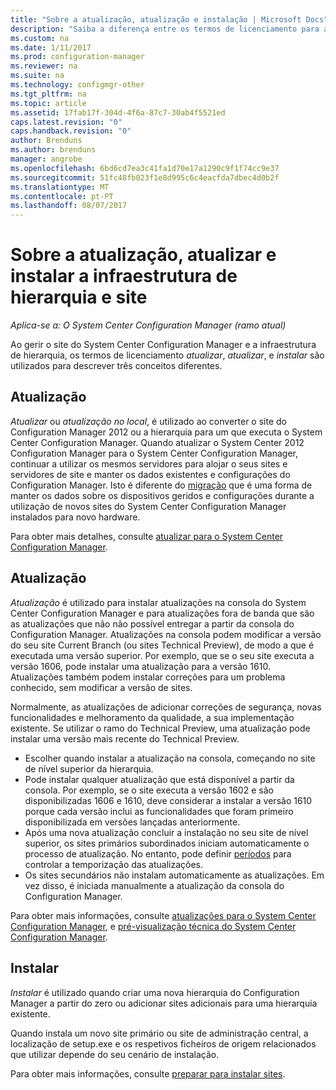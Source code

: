 ```yaml
---
title: "Sobre a atualização, atualização e instalação | Microsoft Docs"
description: "Saiba a diferença entre os termos de licenciamento para a instalação, atualização e atualização, quando gerir a infraestrutura do Configuration Manager."
ms.custom: na
ms.date: 1/11/2017
ms.prod: configuration-manager
ms.reviewer: na
ms.suite: na
ms.technology: configmgr-other
ms.tgt_pltfrm: na
ms.topic: article
ms.assetid: 17fab17f-304d-4f6a-87c7-30ab4f5521ed
caps.latest.revision: "0"
caps.handback.revision: "0"
author: Brenduns
ms.author: brenduns
manager: angrobe
ms.openlocfilehash: 6bd6cd7ea3c41fa1d70e17a1290c9f1f74cc9e37
ms.sourcegitcommit: 51fc48fb023f1e8d995c6c4eacfda7dbec4d0b2f
ms.translationtype: MT
ms.contentlocale: pt-PT
ms.lasthandoff: 08/07/2017
---
```

# <a name="about-upgrade-update-and-install-for-site-and-hierarchy-infrastructure"></a>Sobre a atualização, atualizar e instalar a infraestrutura de hierarquia e site

*Aplica-se a: O System Center Configuration Manager (ramo atual)*


Ao gerir o site do System Center Configuration Manager e a infraestrutura de hierarquia, os termos de licenciamento *atualizar*, *atualizar*, e *instalar* são utilizados para descrever três conceitos diferentes.

## <a name="upgrade"></a>Atualização
*Atualizar* ou *atualização no local*, é utilizado ao converter o site do Configuration Manager 2012 ou a hierarquia para um que executa o System Center Configuration Manager.
Quando atualizar o System Center 2012 Configuration Manager para o System Center Configuration Manager, continuar a utilizar os mesmos servidores para alojar o seus sites e servidores de site e manter os dados existentes e configurações do Configuration Manager.  Isto é diferente do [migração](/sccm/core/migration/migrate-data-between-hierarchies) que é uma forma de manter os dados sobre os dispositivos geridos e configurações durante a utilização de novos sites do System Center Configuration Manager instalados para novo hardware.

Para obter mais detalhes, consulte [atualizar para o System Center Configuration Manager](/sccm/core/servers/deploy/install/upgrade-to-configuration-manager).



## <a name="update"></a>Atualização
*Atualização* é utilizado para instalar atualizações na consola do System Center Configuration Manager e para atualizações fora de banda que são as atualizações que não não possível entregar a partir da consola do Configuration Manager. Atualizações na consola podem modificar a versão do seu site Current Branch (ou sites Technical Preview), de modo a que é executada uma versão superior. Por exemplo, que se o seu site executa a versão 1606, pode instalar uma atualização para a versão 1610. Atualizações também podem instalar correções para um problema conhecido, sem modificar a versão de sites.      

Normalmente, as atualizações de adicionar correções de segurança, novas funcionalidades e melhoramento da qualidade, a sua implementação existente. Se utilizar o ramo do Technical Preview, uma atualização pode instalar uma versão mais recente do Technical Preview.
-   Escolher quando instalar a atualização na consola, começando no site de nível superior da hierarquia.
- Pode instalar qualquer atualização que está disponível a partir da consola. Por exemplo, se o site executa a versão 1602 e são disponibilizadas 1606 e 1610, deve considerar a instalar a versão 1610 porque cada versão inclui as funcionalidades que foram primeiro disponibilizada em versões lançadas anteriormente.
- Após uma nova atualização concluir a instalação no seu site de nível superior, os sites primários subordinados iniciam automaticamente o processo de atualização. No entanto, pode definir [períodos](/sccm/core/servers/manage/install-in-console-updates#a-namebkmkservicewindowa-service-windows-for-site-servers) para controlar a temporização das atualizações.
- Os sites secundários não instalam automaticamente as atualizações. Em vez disso, é iniciada manualmente a atualização da consola do Configuration Manager.

Para obter mais informações, consulte [atualizações para o System Center Configuration Manager](/sccm/core/servers/manage/updates), e [pré-visualização técnica do System Center Configuration Manager](/sccm/core/get-started/technical-preview).



## <a name="install"></a>Instalar
*Instalar* é utilizado quando criar uma nova hierarquia do Configuration Manager a partir do zero ou adicionar sites adicionais para uma hierarquia existente.  

Quando instala um novo site primário ou site de administração central, a localização de setup.exe e os respetivos ficheiros de origem relacionados que utilizar depende do seu cenário de instalação.

Para obter mais informações, consulte [preparar para instalar sites](/sccm/core/servers/deploy/install/prepare-to-install-sites).

